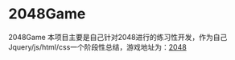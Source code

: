 # 2048Game
2048Game
本项目主要是自己针对2048进行的练习性开发，作为自己Jquery/js/html/css一个阶段性总结，游戏地址为：[2048](https://github.com/luguodong910208/2048Game)
